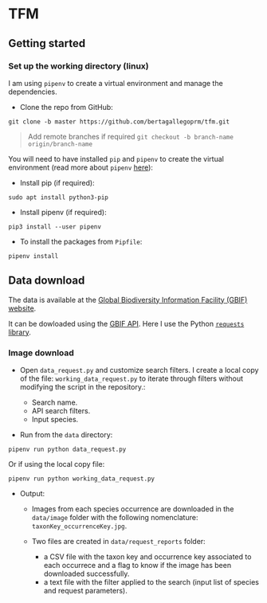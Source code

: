 # TFM 

## Getting started

### Set up the working directory (linux)

I am using `pipenv` to create a virtual environment and manage the dependencies.


- Clone the repo from GitHub: 
```buildoutcfg
git clone -b master https://github.com/bertagallegoprm/tfm.git
```

> Add remote branches if required `git checkout -b branch-name origin/branch-name`

You will need to have installed `pip` and `pipenv` to create the virtual environment (read more about `pipenv` [here](https://pipenv-fork.readthedocs.io/en/latest/)):

- Install pip (if required):
```buildoutcfg
sudo apt install python3-pip
```

- Install pipenv (if required):
```buildoutcfg
pip3 install --user pipenv
```

- To install the packages from `Pipfile`:

```buildoutcfg
pipenv install
```

## Data download

The data is available at the [Global Biodiversity Information Facility (GBIF) website](https://www.gbif.org/). 

It can be dowloaded using the [GBIF API](https://www.gbif.org/developer/summary). Here I use the Python [`requests` library](https://requests.readthedocs.io/en/master/).

### Image download

- Open `data_request.py` and customize search filters. I create a local copy of the file: `working_data_request.py` to iterate through filters without modifying the script in the repository.:

    - Search name.
    - API search filters.
    - Input species.


- Run from the `data` directory:

```
pipenv run python data_request.py 
```
Or if using the local copy file:

```
pipenv run python working_data_request.py 
```

- Output:

    - Images from each species occurrence are downloaded in the `data/image` folder with the following nomenclature: `taxonKey_occurrenceKey.jpg`.

    - Two files are created in `data/request_reports` folder: 

        - a CSV file with the taxon key and occurrence key associated to each occurrece and a flag to know if the image has been downloaded successfully. 
        - a text file with the filter applied to the search (input list of species and request parameters). 
